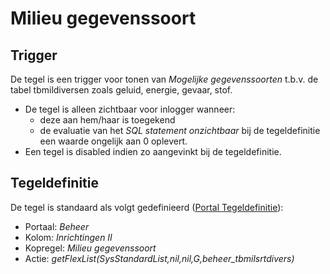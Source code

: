 # Milieu gegevenssoort

## Trigger

De tegel is een trigger voor tonen van *Mogelijke gegevenssoorten* t.b.v. de tabel tbmildiversen zoals geluid, energie, gevaar, stof.

- De tegel is alleen zichtbaar voor inlogger wanneer:
  - deze aan hem/haar is toegekend
  - de evaluatie van het *SQL statement onzichtbaar* bij de tegeldefinitie een waarde ongelijk aan 0 oplevert.
- Een tegel is disabled indien zo aangevinkt bij de tegeldefinitie.

## Tegeldefinitie

De tegel is standaard als volgt gedefinieerd ([Portal Tegeldefinitie](/docs/instellen_inrichten/portaldefinitie/portal_tegel.md)):

- Portaal: *Beheer*
- Kolom: *Inrichtingen II*
- Kopregel: *Milieu gegevenssoort*
- Actie: *getFlexList(SysStandardList,nil,nil,G,beheer_tbmilsrtdivers)*
